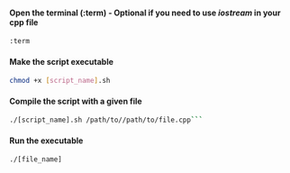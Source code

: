 #### Open the terminal (:term) - Optional if you need to use *iostream* in your cpp file
```bash
:term
```

#### Make the script executable
```bash
chmod +x [script_name].sh
```

#### Compile the script with a given file
```bash
./[script_name].sh /path/to//path/to/file.cpp```
```

#### Run the executable
```bash
./[file_name]
```
